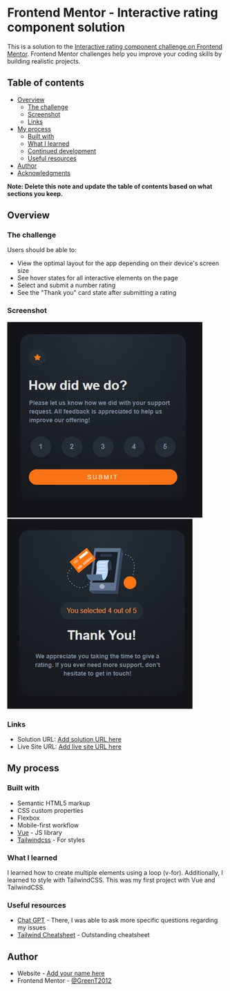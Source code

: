 # Frontend Mentor - Interactive rating component solution

This is a solution to the [Interactive rating component challenge on Frontend Mentor](https://www.frontendmentor.io/challenges/interactive-rating-component-koxpeBUmI). Frontend Mentor challenges help you improve your coding skills by building realistic projects. 

## Table of contents

- [Overview](#overview)
  - [The challenge](#the-challenge)
  - [Screenshot](#screenshot)
  - [Links](#links)
- [My process](#my-process)
  - [Built with](#built-with)
  - [What I learned](#what-i-learned)
  - [Continued development](#continued-development)
  - [Useful resources](#useful-resources)
- [Author](#author)
- [Acknowledgments](#acknowledgments)

**Note: Delete this note and update the table of contents based on what sections you keep.**

## Overview

### The challenge

Users should be able to:

- View the optimal layout for the app depending on their device's screen size
- See hover states for all interactive elements on the page
- Select and submit a number rating
- See the "Thank you" card state after submitting a rating

### Screenshot

![](screenshot_1.png)
![](screenshot_2.png)


### Links

- Solution URL: [Add solution URL here](https://www.frontendmentor.io/solutions/interactive-box-solution-aKPHuylH9n)
- Live Site URL: [Add live site URL here](https://master--clever-quokka-65e7ae.netlify.app/)

## My process

### Built with

- Semantic HTML5 markup
- CSS custom properties
- Flexbox
- Mobile-first workflow
- [Vue](https://vuejs.org/) - JS library
- [Tailwindcss](https://tailwindcss.com) - For styles

### What I learned

I learned how to create multiple elements using a loop (v-for). 
Additionally, I learned to style with TailwindCSS. 
This was my first project with Vue and TailwindCSS.

### Useful resources

- [Chat GPT](https://www.chat.openai.com) - There, I was able to ask more specific questions regarding my issues
- [Tailwind Cheatsheet](https://tailwindcomponents.com/cheatsheet/) - Outstanding cheatsheet

## Author

- Website - [Add your name here](https://www.your-site.com)
- Frontend Mentor - [@GreenT2012](https://www.frontendmentor.io/profile/greent2012)
